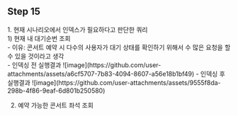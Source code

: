 <h2>Step 15</h2>
1. 현재 시나리오에서 인덱스가 필요하다고 판단한 쿼리<br>
 1) 현재 내 대기순번 조회<br>
  - 이유: 콘서트 예약 시 다수의 사용자가 대기 상태를 확인하기 위해서 수 많은 요청을 할 수 있을 것이라고 생각<br>
  - 인덱싱 전 실행결과
    ![image](https://github.com/user-attachments/assets/a6cf5707-7b83-4094-8607-a56e18b1bf49)
  - 인덱싱 후 실행결과
    ![image](https://github.com/user-attachments/assets/9555f8da-298b-4f86-9eaf-6d801b250580)



  
 2) 예약 가능한 콘서트 좌석 조회 
